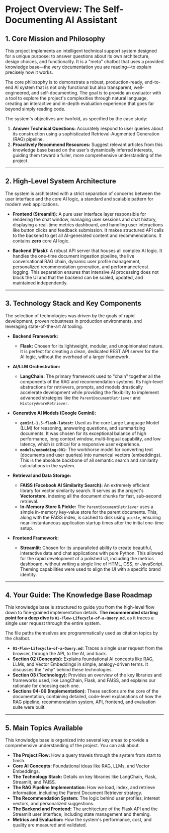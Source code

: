 
# Project Overview: The Self-Documenting AI Assistant

## 1. Core Mission and Philosophy
This project implements an intelligent technical support system designed for a unique purpose: to answer questions about its own architecture, design choices, and functionality. It is a "meta" chatbot that uses a provided knowledge base—the very documentation you are reading—to explain precisely how it works.

The core philosophy is to demonstrate a robust, production-ready, end-to-end AI system that is not only functional but also transparent, well-engineered, and self-documenting. The goal is to provide an evaluator with a tool to explore the project's complexities through natural language, creating an interactive and in-depth evaluation experience that goes far beyond simply reading code.

The system's objectives are twofold, as specified by the case study:
1.  **Answer Technical Questions:** Accurately respond to user queries about its construction using a sophisticated Retrieval-Augmented Generation (RAG) pipeline.
2.  **Proactively Recommend Resources:** Suggest relevant articles from this knowledge base based on the user's dynamically inferred interests, guiding them toward a fuller, more comprehensive understanding of the project.

---

## 2. High-Level System Architecture
The system is architected with a strict separation of concerns between the user interface and the core AI logic, a standard and scalable pattern for modern web applications.

*   **Frontend (Streamlit):** A pure user interface layer responsible for rendering the chat window, managing user sessions and chat history, displaying a real-time metrics dashboard, and handling user interactions like button clicks and feedback submission. It makes structured API calls to the backend to get all AI-generated content and recommendations. It contains **zero** core AI logic.

*   **Backend (Flask):** A robust API server that houses all complex AI logic. It handles the one-time document ingestion pipeline, the live conversational RAG chain, dynamic user profile management, personalized recommendation generation, and performance/cost logging. This separation ensures that intensive AI processing does not block the UI and that the backend can be scaled, updated, and maintained independently.

---

## 3. Technology Stack and Key Components
The selection of technologies was driven by the goals of rapid development, proven robustness in production environments, and leveraging state-of-the-art AI tooling.

*   **Backend Framework:**
    *   **Flask:** Chosen for its lightweight, modular, and unopinionated nature. It is perfect for creating a clean, dedicated REST API server for the AI logic, without the overhead of a larger framework.

*   **AI/LLM Orchestration:**
    *   **LangChain:** The primary framework used to "chain" together all the components of the RAG and recommendation systems. Its high-level abstractions for retrievers, prompts, and models drastically accelerate development while providing the flexibility to implement advanced strategies like the `ParentDocumentRetriever` and `HistoryAwareRetriever`.

*   **Generative AI Models (Google Gemini):**
    *   **`gemini-1.5-flash-latest`:** Used as the core Large Language Model (LLM) for reasoning, answering questions, and summarizing documents. It was chosen for its exceptional balance of high performance, long context window, multi-lingual capability, and low latency, which is critical for a responsive user experience.
    *   **`models/embedding-001`:** The workhorse model for converting text (documents and user queries) into numerical vectors (embeddings). This is the absolute backbone of all semantic search and similarity calculations in the system.

*   **Retrieval and Data Storage:**
    *   **FAISS (Facebook AI Similarity Search):** An extremely efficient library for vector similarity search. It serves as the project's **Vectorstore**, indexing all the document chunks for fast, sub-second retrieval.
    *   **In-Memory Store & Pickle:** The `ParentDocumentRetriever` uses a simple in-memory key-value store for the parent documents. This, along with the FAISS index, is cached to disk using `pickle`, ensuring near-instantaneous application startup times after the initial one-time setup.

*   **Frontend Framework:**
    *   **Streamlit:** Chosen for its unparalleled ability to create beautiful, interactive data and chat applications with pure Python. This allowed for the rapid development of a polished UI, including the metrics dashboard, without writing a single line of HTML, CSS, or JavaScript. Theming capabilities were used to align the UI with a specific brand identity.

---

## 4. Your Guide: The Knowledge Base Roadmap
This knowledge base is structured to guide you from the high-level flow down to fine-grained implementation details. **The recommended starting point for a deep dive is `01-Flow-Lifecycle-of-a-Query.md`**, as it traces a single user request through the entire system.

The file paths themselves are programmatically used as citation topics by the chatbot.

*   **`01-Flow-Lifecycle-of-a-Query.md`**: Traces a single user request from the browser, through the API, to the AI, and back.
*   **Section 02 (Concepts):** Explains foundational AI concepts like RAG, LLMs, and Vector Embeddings in simple, analogy-driven terms. It discusses the "why" behind these technologies.
*   **Section 03 (Technology):** Provides an overview of the key libraries and frameworks used, like LangChain, Flask, and FAISS, and explains our rationale for choosing each one.
*   **Sections 04-06 (Implementation):** These sections are the core of the documentation, containing detailed, code-level explanations of how the RAG pipeline, recommendation system, API, frontend, and evaluation suite were built.

---

## 5. Main Topics Available
This knowledge base is organized into several key areas to provide a comprehensive understanding of the project. You can ask about:
*   **The Project Flow:** How a query travels through the system from start to finish.
*   **Core AI Concepts:** Foundational ideas like RAG, LLMs, and Vector Embeddings.
*   **The Technology Stack:** Details on key libraries like LangChain, Flask, Streamlit, and FAISS.
*   **The RAG Pipeline Implementation:** How we load, index, and retrieve information, including the Parent Document Retriever strategy.
*   **The Recommendation System:** The logic behind user profiles, interest vectors, and personalized suggestions.
*   **The Backend and Frontend:** The architecture of the Flask API and the Streamlit user interface, including state management and theming.
*   **Metrics and Evaluation:** How the system's performance, cost, and quality are measured and validated.